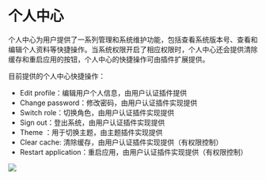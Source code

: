 # 个人中心

个人中心为用户提供了一系列管理和系统维护功能，包括查看系统版本号、查看和编辑个人资料等快捷操作。当系统权限开启了相应权限时，个人中心还会提供清除缓存和重启应用的按钮，个人中心的快捷操作可由插件扩展提供。

目前提供的个人中心快捷操作：

- Edit profile：编辑用户个人信息，由用户认证插件提供
- Change password：修改密码，由用户认证插件实现提供
- Switch role：切换角色，由用户认证插件实现提供
- Sign out：登出系统，由用户认证插件实现提供
- Theme ：用于切换主题，由主题插件实现提供
- Clear cache: 清除缓存，由用户认证插件实现提供（有权限控制）
- Restart application：重启应用，由用户认证插件实现提供（有权限控制）

![](https://nocobase-docs.oss-cn-beijing.aliyuncs.com/9db96c7432f9c1cfbc0429589f58674f.png)